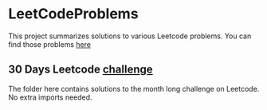 # LeetCodeProblems

This project summarizes solutions to various Leetcode problems. 
You can find those problems [here](https://leetcode.com/)

## 30 Days Leetcode [challenge](https://github.com/dfadeeff/LeetCodeProblems/tree/master/30DaysChallenge)
The folder here contains solutions to the month long challenge on Leetcode. No extra imports needed.
